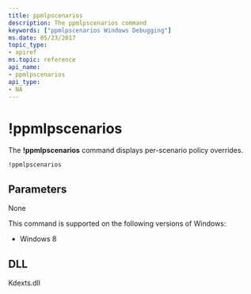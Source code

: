 ```yaml
---
title: ppmlpscenarios
description: The ppmlpscenarios command
keywords: ["ppmlpscenarios Windows Debugging"]
ms.date: 05/23/2017
topic_type:
- apiref
ms.topic: reference
api_name:
- ppmlpscenarios
api_type:
- NA
---
```


# !ppmlpscenarios


The **!ppmlpscenarios** command displays per-scenario policy overrides.

```dbgcmd
!ppmlpscenarios
```

## Parameters

None

This command is supported on the following versions of Windows:

- Windows 8

## DLL

Kdexts.dll 

 





